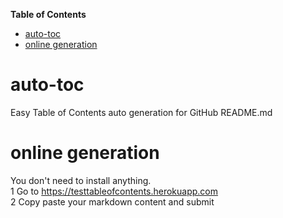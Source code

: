 **Table of Contents**  
- [auto-toc](#auto-toc)
- [online generation](#online-generation)

# auto-toc
Easy Table of Contents  auto generation for GitHub README.md

# online generation
You don't need to install anything.
<br>1 Go to https://testtableofcontents.herokuapp.com
<br>2 Copy paste your markdown content and submit
